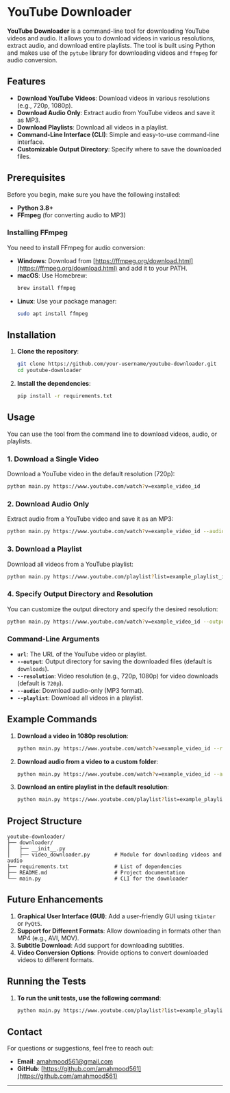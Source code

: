 # YouTube Downloader

**YouTube Downloader** is a command-line tool for downloading YouTube videos and audio. It allows you to download videos in various resolutions, extract audio, and download entire playlists. The tool is built using Python and makes use of the `pytube` library for downloading videos and `ffmpeg` for audio conversion.

## Features

- **Download YouTube Videos**: Download videos in various resolutions (e.g., 720p, 1080p).
- **Download Audio Only**: Extract audio from YouTube videos and save it as MP3.
- **Download Playlists**: Download all videos in a playlist.
- **Command-Line Interface (CLI)**: Simple and easy-to-use command-line interface.
- **Customizable Output Directory**: Specify where to save the downloaded files.

## Prerequisites

Before you begin, make sure you have the following installed:
- **Python 3.8+**
- **FFmpeg** (for converting audio to MP3)

### Installing FFmpeg

You need to install FFmpeg for audio conversion:

- **Windows**: Download from [https://ffmpeg.org/download.html](https://ffmpeg.org/download.html) and add it to your PATH.
- **macOS**: Use Homebrew:
  ```bash
  brew install ffmpeg
  ```
- **Linux**: Use your package manager:
  ```bash
  sudo apt install ffmpeg
  ```

## Installation

1. **Clone the repository**:
   ```bash
   git clone https://github.com/your-username/youtube-downloader.git
   cd youtube-downloader
   ```

2. **Install the dependencies**:
   ```bash
   pip install -r requirements.txt
   ```

## Usage

You can use the tool from the command line to download videos, audio, or playlists.

### 1. Download a Single Video

Download a YouTube video in the default resolution (720p):

```bash
python main.py https://www.youtube.com/watch?v=example_video_id
```

### 2. Download Audio Only

Extract audio from a YouTube video and save it as an MP3:

```bash
python main.py https://www.youtube.com/watch?v=example_video_id --audio
```

### 3. Download a Playlist

Download all videos from a YouTube playlist:

```bash
python main.py https://www.youtube.com/playlist?list=example_playlist_id --playlist
```

### 4. Specify Output Directory and Resolution

You can customize the output directory and specify the desired resolution:

```bash
python main.py https://www.youtube.com/watch?v=example_video_id --output my_videos --resolution 1080p
```

### Command-Line Arguments

- **`url`**: The URL of the YouTube video or playlist.
- **`--output`**: Output directory for saving the downloaded files (default is `downloads`).
- **`--resolution`**: Video resolution (e.g., 720p, 1080p) for video downloads (default is `720p`).
- **`--audio`**: Download audio-only (MP3 format).
- **`--playlist`**: Download all videos in a playlist.

## Example Commands

1. **Download a video in 1080p resolution**:
   ```bash
   python main.py https://www.youtube.com/watch?v=example_video_id --resolution 1080p
   ```

2. **Download audio from a video to a custom folder**:
   ```bash
   python main.py https://www.youtube.com/watch?v=example_video_id --audio --output my_audio_files
   ```

3. **Download an entire playlist in the default resolution**:
   ```bash
   python main.py https://www.youtube.com/playlist?list=example_playlist_id --playlist
   ```

## Project Structure

```
youtube-downloader/
├── downloader/
│   ├── __init__.py
│   ├── video_downloader.py        # Module for downloading videos and audio
├── requirements.txt               # List of dependencies
├── README.md                      # Project documentation
└── main.py                        # CLI for the downloader
```

## Future Enhancements

1. **Graphical User Interface (GUI)**: Add a user-friendly GUI using `tkinter` or `PyQt5`.
2. **Support for Different Formats**: Allow downloading in formats other than MP4 (e.g., AVI, MOV).
3. **Subtitle Download**: Add support for downloading subtitles.
4. **Video Conversion Options**: Provide options to convert downloaded videos to different formats.


##  Running the Tests
1. **To run the unit tests, use the following command**:
    ```bash
    python main.py https://www.youtube.com/playlist?list=example_playlist_id --playlist
    ```



## Contact

For questions or suggestions, feel free to reach out:

- **Email**: [amahmood561@gmail.com](mailto:amahmood561@gmail)
- **GitHub**: [https://github.com/amahmood561](https://github.com/amahmood561)

---

